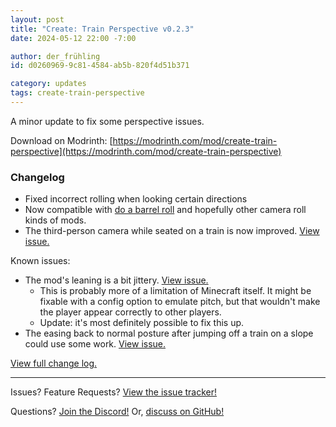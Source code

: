 ```yaml
---
layout: post
title: "Create: Train Perspective v0.2.3"
date: 2024-05-12 22:00 -7:00

author: der_frühling
id: d0260969-9c81-4584-ab5b-820f4d51b371

category: updates
tags: create-train-perspective
---
```


A minor update to fix some perspective issues.

Download on Modrinth: [https://modrinth.com/mod/create-train-perspective](https://modrinth.com/mod/create-train-perspective)

### Changelog
- Fixed incorrect rolling when looking certain directions
- Now compatible with [do a barrel roll](https://modrinth.com/mod/do-a-barrel-roll) and hopefully other camera roll kinds of mods.
- The third-person camera while seated on a train is now improved. [View issue.](https://github.com/der-fruhling-entertainment/create-train-perspective/issues/24)

Known issues:
- The mod's leaning is a bit jittery. [View issue.](https://github.com/der-fruhling-entertainment/create-train-perspective/issues/22)
  - This is probably more of a limitation of Minecraft itself. It might be fixable with a config option to emulate pitch, but that wouldn't make the player appear correctly to other players.
  - Update: it's most definitely possible to fix this up. 
- The easing back to normal posture after jumping off a train on a slope could use some work. [View issue.](https://github.com/der-fruhling-entertainment/create-train-perspective/issues/23)

[View full change log.](https://github.com/der-fruhling/create-train-perspective/compare/v0.2.2...v0.2.3)

---

Issues?
Feature Requests?
[View the issue tracker!](https://github.com/der-fruhling-entertainment/create-train-perspective/issues)

Questions?
[Join the Discord!](https://discord.gg/AyM66DhPKr)
Or,
[discuss on GitHub!](https://github.com/der-fruhling-entertainment/create-train-perspective/discussions)
